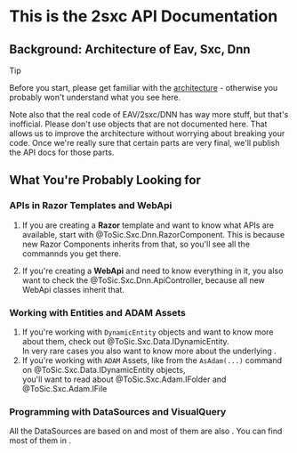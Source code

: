 # This is the **2sxc API Documentation**

## Background: Architecture of Eav, Sxc, Dnn

> [!TIP]
> Before you start, please get familiar with the [architecture](xref:Specs.Architecture.Intro) - otherwise you probably won't understand what you see here.

Note also that the real code of EAV/2sxc/DNN has way more stuff, but that's inofficial. 
Please don't use objects that are not documented here. 
That allows us to improve the architecture without worrying about breaking your code. 
Once we're really sure that certain parts are very final, we'll publish the API docs for those parts. 

## What You're Probably Looking for

### APIs in Razor Templates and WebApi

1. If you are creating a **Razor** template and want to know what APIs are available, start with @ToSic.Sxc.Dnn.RazorComponent. 
	This is because new Razor Components inherits from that, so you'll see all the commannds you get there. 

1. If you're creating a **WebApi** and need to know everything in it, you also want to check the @ToSic.Sxc.Dnn.ApiController, because all new WebApi classes inherit that. 

### Working with Entities and ADAM Assets

1. If you're working with `DynamicEntity` objects and want to know more about them, check out @ToSic.Sxc.Data.IDynamicEntity.  
	In very rare cases you also want to know more about the underlying [](xref:ToSic.Eav.Data.IEntity).
1. If you're working with `ADAM` Assets, like from the `AsAdam(...)` command on @ToSic.Sxc.Data.IDynamicEntity objects,  
	you'll want to read about @ToSic.Sxc.Adam.IFolder and @ToSic.Sxc.Adam.IFile

### Programming with DataSources and VisualQuery

All the DataSources are based on [](xref:ToSic.Eav.DataSources.IDataSource) and most of them are also [](xref:ToSic.Eav.DataSources.IDataTarget) . You can find most of them in [](xref:ToSic.Eav.DataSources) . 


